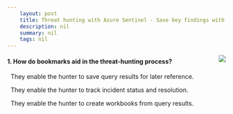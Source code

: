 ```yaml
---
    layout: post
    title: Threat hunting with Azure Sentinel - Save key findings with bookmarks
    description: nil
    summary: nil
    tags: nil
---
```



 <a target="_blank" href="https://docs.microsoft.com/en-us/learn/modules/hunt-threats-sentinel/4-bookmarks/"><i class="fas fa-external-link-alt"></i> </a>
 <img align="right" src="https://docs.microsoft.com/en-us/learn/achievements/hunt-threats-sentinel.svg">
####  1. How do bookmarks aid in the threat-hunting process?


<i class='fas fa-check-square' style='color: Dodgerblue;'></i> &nbsp;&nbsp;They enable the hunter to save query results for later reference.

<i class='far fa-square'></i> &nbsp;&nbsp;They enable the hunter to track incident status and resolution.

<i class='far fa-square'></i> &nbsp;&nbsp;They enable the hunter to create workbooks from query results.
<br />
<br />
<br />
